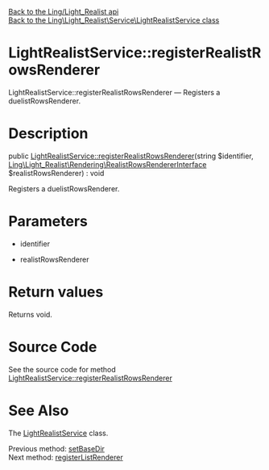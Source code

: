 [Back to the Ling/Light_Realist api](https://github.com/lingtalfi/Light_Realist/blob/master/doc/api/Ling/Light_Realist.md)<br>
[Back to the Ling\Light_Realist\Service\LightRealistService class](https://github.com/lingtalfi/Light_Realist/blob/master/doc/api/Ling/Light_Realist/Service/LightRealistService.md)


LightRealistService::registerRealistRowsRenderer
================



LightRealistService::registerRealistRowsRenderer — Registers a duelistRowsRenderer.




Description
================


public [LightRealistService::registerRealistRowsRenderer](https://github.com/lingtalfi/Light_Realist/blob/master/doc/api/Ling/Light_Realist/Service/LightRealistService/registerRealistRowsRenderer.md)(string $identifier, [Ling\Light_Realist\Rendering\RealistRowsRendererInterface](https://github.com/lingtalfi/Light_Realist/blob/master/doc/api/Ling/Light_Realist/Rendering/RealistRowsRendererInterface.md) $realistRowsRenderer) : void




Registers a duelistRowsRenderer.




Parameters
================


- identifier

    

- realistRowsRenderer

    


Return values
================

Returns void.








Source Code
===========
See the source code for method [LightRealistService::registerRealistRowsRenderer](https://github.com/lingtalfi/Light_Realist/blob/master/Service/LightRealistService.php#L430-L433)


See Also
================

The [LightRealistService](https://github.com/lingtalfi/Light_Realist/blob/master/doc/api/Ling/Light_Realist/Service/LightRealistService.md) class.

Previous method: [setBaseDir](https://github.com/lingtalfi/Light_Realist/blob/master/doc/api/Ling/Light_Realist/Service/LightRealistService/setBaseDir.md)<br>Next method: [registerListRenderer](https://github.com/lingtalfi/Light_Realist/blob/master/doc/api/Ling/Light_Realist/Service/LightRealistService/registerListRenderer.md)<br>


